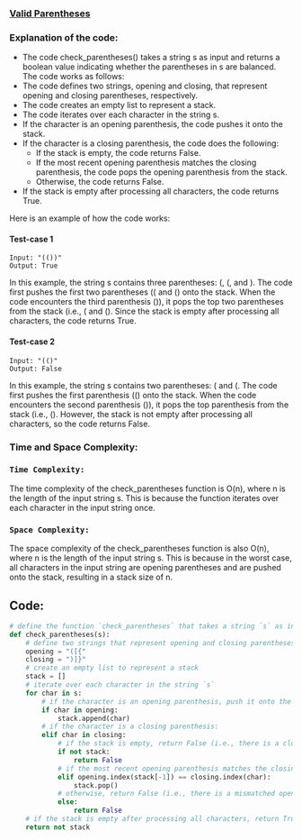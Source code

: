### [Valid Parentheses](https://leetcode.com/problems/valid-parentheses/)

### Explanation of the code:
* The code check_parentheses() takes a string s as input and returns a boolean value indicating whether the parentheses in s are balanced.<br> 
The code works as follows:
* The code defines two strings, opening and closing, that represent opening and closing parentheses, respectively.
* The code creates an empty list to represent a stack.
* The code iterates over each character in the string s.
* If the character is an opening parenthesis, the code pushes it onto the stack.
* If the character is a closing parenthesis, the code does the following:
    * If the stack is empty, the code returns False.
    * If the most recent opening parenthesis matches the closing parenthesis, the code pops the opening parenthesis from the stack.
    * Otherwise, the code returns False.
* If the stack is empty after processing all characters, the code returns True.

Here is an example of how the code works:
#### Test-case 1<br>
```
Input: "(())"
Output: True
```

In this example, the string s contains three parentheses: (, (, and ). The code first pushes the first two parentheses (( and () onto the stack. When the code encounters the third parenthesis ()), it pops the top two parentheses from the stack (i.e., ( and (). 
Since the stack is empty after processing all characters, the code returns True.

#### Test-case 2
```
Input: "(()"
Output: False
```

In this example, the string s contains two parentheses: ( and (. The code first pushes the first parenthesis (() onto the stack. When the code encounters the second parenthesis ()), it pops the top parenthesis from the stack (i.e., (). However, the stack is not empty after processing all characters, so the code returns False.


### Time and Space Complexity:
### `Time Complexity:`
The time complexity of the check_parentheses function is O(n), where n is the length of the input string s. This is because the function iterates over each character in the input string once.

### `Space Complexity:`
The space complexity of the check_parentheses function is also O(n), where n is the length of the input string s. This is because in the worst case, all characters in the input string are opening parentheses and are pushed onto the stack, resulting in a stack size of n.

## Code:
```py
# define the function `check_parentheses` that takes a string `s` as input
def check_parentheses(s):
    # define two strings that represent opening and closing parentheses respectively
    opening = "([{"
    closing = ")]}"
    # create an empty list to represent a stack
    stack = []
    # iterate over each character in the string `s`
    for char in s:
        # if the character is an opening parenthesis, push it onto the stack
        if char in opening:
            stack.append(char)
        # if the character is a closing parenthesis:
        elif char in closing:
            # if the stack is empty, return False (i.e., there is a closing parenthesis without a corresponding opening parenthesis)
            if not stack:
                return False
            # if the most recent opening parenthesis matches the closing parenthesis, pop the opening parenthesis from the stack
            elif opening.index(stack[-1]) == closing.index(char):
                stack.pop()
            # otherwise, return False (i.e., there is a mismatched opening parenthesis)
            else:
                return False
    # if the stack is empty after processing all characters, return True (i.e., all parentheses have been matched)
    return not stack
```
